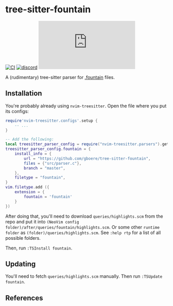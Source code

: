 # tree-sitter-fountain

[![CI][ci]](https://github.com/tree-sitter-grammars/tree-sitter-fountain/actions/workflows/ci.yml)
[![discord][discord]](https://discord.gg/w7nTvsVJhm)
[![matrix][matrix]](https://matrix.to/#/#tree-sitter-chat:matrix.org)
<!-- NOTE: uncomment these if you're publishing packages: -->
<!-- [![npm][npm]](https://www.npmjs.com/package/tree-sitter-fountain) -->
<!-- [![crates][crates]](https://crates.io/crates/tree-sitter-fountain) -->
<!-- [![pypi][pypi]](https://pypi.org/project/tree-sitter-fountain/) -->

A (rudimentary) tree-sitter parser for [.fountain](https://fountain.io/) files.

## Installation
You're probably already using `nvim-treesitter`. Open the file where you put its configs:
```lua
require'nvim-treesitter.configs'.setup {
    -- ...
}

-- Add the following:
local treesitter_parser_config = require("nvim-treesitter.parsers").get_parser_configs()
treesitter_parser_config.fountain = {
    install_info = {
        url = "https://github.com/gboere/tree-sitter-fountain",
        files = {"src/parser.c"},
        branch = "master",
    },
    filetype = "fountain",
}
vim.filetype.add ({
    extension = {
        fountain = 'fountain'
    }
})
```

After doing that, you'll need to download `queries/highlights.scm` from the repo and put it into `(NeoVim config folder)/after/queries/fountain/highlights.scm`. Or some other `runtime folder` as `(folder)/queries/highlights.scm`. See `:help rtp` for a list of all possible folders.

Then, run `:TSInstall fountain`.

## Updating
You'll need to fetch `queries/highlights.scm` manually. Then run `:TSUpdate fountain`.

## References

<!-- NOTE: add the grammar's references here -->

[ci]: https://img.shields.io/github/actions/workflow/status/tree-sitter-grammars/tree-sitter-fountain/ci.yml?logo=github&label=CI
[discord]: https://img.shields.io/discord/1063097320771698699?logo=discord&label=discord
[matrix]: https://img.shields.io/matrix/tree-sitter-chat%3Amatrix.org?logo=matrix&label=matrix
[npm]: https://img.shields.io/npm/v/tree-sitter-fountain?logo=npm
[crates]: https://img.shields.io/crates/v/tree-sitter-fountain?logo=rust
[pypi]: https://img.shields.io/pypi/v/tree-sitter-fountain?logo=pypi&logoColor=ffd242
